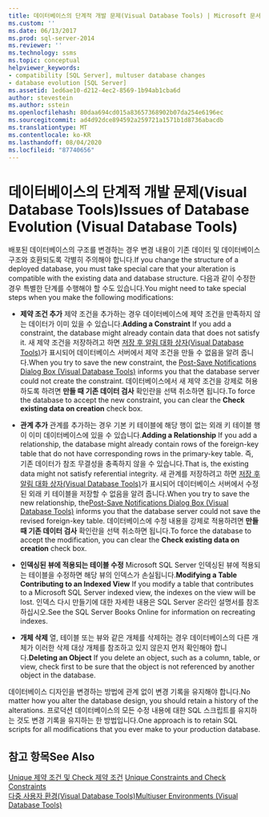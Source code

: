 ```yaml
---
title: 데이터베이스의 단계적 개발 문제(Visual Database Tools) | Microsoft 문서
ms.custom: ''
ms.date: 06/13/2017
ms.prod: sql-server-2014
ms.reviewer: ''
ms.technology: ssms
ms.topic: conceptual
helpviewer_keywords:
- compatibility [SQL Server], multuser database changes
- database evolution [SQL Server]
ms.assetid: 1ed6ae10-d212-4ec2-8569-1b94ab1cba6d
author: stevestein
ms.author: sstein
ms.openlocfilehash: 80daa694cd015a83657368902b07da254e6196ec
ms.sourcegitcommit: ad4d92dce894592a259721a1571b1d8736abacdb
ms.translationtype: MT
ms.contentlocale: ko-KR
ms.lasthandoff: 08/04/2020
ms.locfileid: "87740656"
---
```

# <a name="issues-of-database-evolution-visual-database-tools"></a><span data-ttu-id="b56ab-102">데이터베이스의 단계적 개발 문제(Visual Database Tools)</span><span class="sxs-lookup"><span data-stu-id="b56ab-102">Issues of Database Evolution (Visual Database Tools)</span></span>
  <span data-ttu-id="b56ab-103">배포된 데이터베이스의 구조를 변경하는 경우 변경 내용이 기존 데이터 및 데이터베이스 구조와 호환되도록 각별히 주의해야 합니다.</span><span class="sxs-lookup"><span data-stu-id="b56ab-103">If you change the structure of a deployed database, you must take special care that your alteration is compatible with the existing data and database structure.</span></span> <span data-ttu-id="b56ab-104">다음과 같이 수정한 경우 특별한 단계를 수행해야 할 수도 있습니다.</span><span class="sxs-lookup"><span data-stu-id="b56ab-104">You might need to take special steps when you make the following modifications:</span></span>  
  
-   <span data-ttu-id="b56ab-105">**제약 조건 추가** 제약 조건을 추가하는 경우 데이터베이스에 제약 조건을 만족하지 않는 데이터가 이미 있을 수 있습니다.</span><span class="sxs-lookup"><span data-stu-id="b56ab-105">**Adding a Constraint** If you add a constraint, the database might already contain data that does not satisfy it.</span></span> <span data-ttu-id="b56ab-106">새 제약 조건을 저장하려고 하면 [저장 후 알림 대화 상자&#40;Visual Database Tools&#41;](visual-database-tools.md)가 표시되어 데이터베이스 서버에서 제약 조건을 만들 수 없음을 알려 줍니다.</span><span class="sxs-lookup"><span data-stu-id="b56ab-106">When you try to save the new constraint, the [Post-Save Notifications Dialog Box &#40;Visual Database Tools&#41;](visual-database-tools.md) informs you that the database server could not create the constraint.</span></span> <span data-ttu-id="b56ab-107">데이터베이스에서 새 제약 조건을 강제로 허용하도록 하려면 **만들 때 기존 데이터 검사** 확인란을 선택 취소하면 됩니다.</span><span class="sxs-lookup"><span data-stu-id="b56ab-107">To force the database to accept the new constraint, you can clear the **Check existing data on creation** check box.</span></span>  
  
-   <span data-ttu-id="b56ab-108">**관계 추가** 관계를 추가하는 경우 기본 키 테이블에 해당 행이 없는 외래 키 테이블 행이 이미 데이터베이스에 있을 수 있습니다.</span><span class="sxs-lookup"><span data-stu-id="b56ab-108">**Adding a Relationship** If you add a relationship, the database might already contain rows of the foreign-key table that do not have corresponding rows in the primary-key table.</span></span> <span data-ttu-id="b56ab-109">즉, 기존 데이터가 참조 무결성을 충족하지 않을 수 있습니다.</span><span class="sxs-lookup"><span data-stu-id="b56ab-109">That is, the existing data might not satisfy referential integrity.</span></span> <span data-ttu-id="b56ab-110">새 관계를 저장하려고 하면 [저장 후 알림 대화 상자&#40;Visual Database Tools&#41;](visual-database-tools.md)가 표시되어 데이터베이스 서버에서 수정된 외래 키 테이블을 저장할 수 없음을 알려 줍니다.</span><span class="sxs-lookup"><span data-stu-id="b56ab-110">When you try to save the new relationship, the[Post-Save Notifications Dialog Box &#40;Visual Database Tools&#41;](visual-database-tools.md) informs you that the database server could not save the revised foreign-key table.</span></span> <span data-ttu-id="b56ab-111">데이터베이스에 수정 내용을 강제로 적용하려면 **만들 때 기존 데이터 검사** 확인란을 선택 취소하면 됩니다.</span><span class="sxs-lookup"><span data-stu-id="b56ab-111">To force the database to accept the modification, you can clear the **Check existing data on creation** check box.</span></span>  
  
-   <span data-ttu-id="b56ab-112">**인덱싱된 뷰에 적용되는 테이블 수정** Microsoft SQL Server 인덱싱된 뷰에 적용되는 테이블을 수정하면 해당 뷰의 인덱스가 손실됩니다.</span><span class="sxs-lookup"><span data-stu-id="b56ab-112">**Modifying a Table Contributing to an Indexed View** If you modify a table that contributes to a Microsoft SQL Server indexed view, the indexes on the view will be lost.</span></span> <span data-ttu-id="b56ab-113">인덱스 다시 만들기에 대한 자세한 내용은 SQL Server 온라인 설명서를 참조하십시오.</span><span class="sxs-lookup"><span data-stu-id="b56ab-113">See the SQL Server Books Online for information on recreating indexes.</span></span>  
  
-   <span data-ttu-id="b56ab-114">**개체 삭제** 열, 테이블 또는 뷰와 같은 개체를 삭제하는 경우 데이터베이스의 다른 개체가 이러한 삭제 대상 개체를 참조하고 있지 않은지 먼저 확인해야 합니다.</span><span class="sxs-lookup"><span data-stu-id="b56ab-114">**Deleting an Object** If you delete an object, such as a column, table, or view, check first to be sure that the object is not referenced by another object in the database.</span></span>  
  
 <span data-ttu-id="b56ab-115">데이터베이스 디자인을 변경하는 방법에 관계 없이 변경 기록을 유지해야 합니다.</span><span class="sxs-lookup"><span data-stu-id="b56ab-115">No matter how you alter the database design, you should retain a history of the alterations.</span></span> <span data-ttu-id="b56ab-116">프로덕션 데이터베이스의 모든 수정 내용에 대한 SQL 스크립트를 유지하는 것도 변경 기록을 유지하는 한 방법입니다.</span><span class="sxs-lookup"><span data-stu-id="b56ab-116">One approach is to retain SQL scripts for all modifications that you ever make to your production database.</span></span>  
  
## <a name="see-also"></a><span data-ttu-id="b56ab-117">참고 항목</span><span class="sxs-lookup"><span data-stu-id="b56ab-117">See Also</span></span>  
 <span data-ttu-id="b56ab-118">[Unique 제약 조건 및 Check 제약 조건](../../relational-databases/tables/unique-constraints-and-check-constraints.md) </span><span class="sxs-lookup"><span data-stu-id="b56ab-118">[Unique Constraints and Check Constraints](../../relational-databases/tables/unique-constraints-and-check-constraints.md) </span></span>  
 [<span data-ttu-id="b56ab-119">다중 사용자 환경&#40;Visual Database Tools&#41;</span><span class="sxs-lookup"><span data-stu-id="b56ab-119">Multiuser Environments &#40;Visual Database Tools&#41;</span></span>](multiuser-environments-visual-database-tools.md)  
  
  
